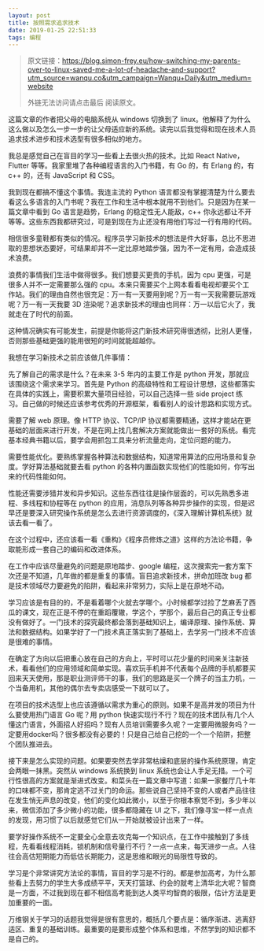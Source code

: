 ```yaml
---
layout: post
title: 按照需求追求技术
date: 2019-01-25 22:51:33
tags: 编程
---
```


> 原文链接：https://blog.simon-frey.eu/how-switching-my-parents-over-to-linux-saved-me-a-lot-of-headache-and-support?utm_source=wanqu.co&utm_campaign=Wanqu+Daily&utm_medium=website
>
> 外链无法访问请点击最后 阅读原文。

这篇文章的作者把父母的电脑系统从 windows 切换到了 linux。他解释了为什么这么做以及怎么一步一步的让父母适应新的系统。读完以后我觉得和现在技术人员追求技术进步和技术选型有很多相似的地方。

我总是感觉自己在盲目的学习一些看上去很火热的技术。比如 React Native，Flutter 等等。我家里堆了各种编程语言的入门书籍，有 Go 的，有 Erlang 的，有 c++ 的，还有 JavaScript 和 CSS。

我到现在都搞不懂这个事情。我连主流的 Python 语言都没有掌握清楚为什么要去看这么多语言的入门书呢？我在工作和生活中根本就用不到他们。只是因为在某一篇文章中看到 Go 语言是趋势，Erlang 的稳定性无人能敌，c++ 你永远都让不开等等。这些东西我都研究过，可是到现在为止还没有用他们写过一行有用的代码。

相信很多童鞋都有类似的情况。程序员学习新技术的想法是件大好事，总比不思进取的思想状态要好，可结果却并不一定比原地踏步强，因为不一定有用，会造成技术浪费。

浪费的事情我们生活中做得很多。我们想要买更贵的手机，因为 cpu 更强，可是很多人并不一定需要那么强的 cpu。本来只需要买个上网本看看电视却要买个工作站。我们的理由自然也很充足：万一有一天要用到呢？万一有一天我需要玩游戏呢？万一有一天我要 3D 渲染呢？追求新技术的理由也同样：万一以后它火了，我就走在了时代的前面。

这种情况确实有可能发生，前提是你能将这门新技术研究得很透彻，比别人更懂，否则那些基础更强的能用很短的时间就能超越你。

我想在学习新技术之前应该做几件事情：

先了解自己的需求是什么？在未来 3-5 年内的主要工作是 python 开发，那就应该围绕这个需求来学习。首先是 Python 的高级特性和工程设计思想，这些都落实在具体的实践上，需要积累大量项目经验，可以自己选择一些 side project 练习。自己做的时候还应该参考优秀的开源框架，看看别人的设计思路和实现方式。

需要了解 web 原理。像 HTTP 协议、TCP/IP 协议都需要精通，这样才能站在更基础的层面来进行开发，不是在网上找几套解决方案就能做出一套好的系统。看完基本经典书籍以后，要学会用抓包工具来分析流量走向，定位问题的能力。

需要性能优化。要熟练掌握各种算法和数据结构，知道常用算法的应用场景和复杂度。学好算法基础就要去看 python 的各种内置函数实现他们的性能如何，你写出来的代码性能如何。

性能还需要涉猎并发和异步知识。这些东西往往是操作层面的，可以先熟悉多进程、多线程和协程等在 python 的应用，消息队列等各种异步操作的实现，但是迟早还是要深入研究操作系统是怎么去进行资源调度的，《深入理解计算机系统》就该去看一看了。

在这个过程中，还应该看一看《重构》《程序员修炼之道》这样的方法论书籍，争取能形成一套自己的编码和改进体系。

在工作中应该尽量避免的问题是原地踏步、google 编程，这次搜索完一套方案下次还是不知道，几年做的都是重复的事情。盲目追求新技术，拼命加班改 bug 都是技术领域尽力要避免的陷阱，看起来非常努力，实际上是在原地不动。

学习应该是有目的的，不是看着哪个火就去学哪个。小时候都学过捡了芝麻丢了西瓜的课文，现在正是不停的在重蹈覆辙，学这个，学那个，最后自己的真正专业都没有做好了。一门技术的探究最终都会落到基础知识上，编译原理、操作系统、算法和数据结构。如果学好了一门技术真正落实到了基础上，去学另一门技术不应该是很难的事情。

在确定了方向以后把重心放在自己的方向上，平时可以花少量的时间来关注新技术，看看他们的应用领域和简单实现。喜欢玩手机并不代表每个品牌的手机都要买回来天天使用，那是职业测评师干的事，我们的思路是买一个牌子的当主力机，一个当备用机，其他的偶尔去专卖店感受一下就可以了。

在项目的技术选型上也应该遵循以需求为重心的原则。如果不是高并发的项目为什么要使用热门语言 Go 呢？用 python 快速实现行不行？现在的技术团队有几个人懂这门语言，外面招人好招吗？现有人员培训需要多久呢？一定要用微服务吗？一定要用docker吗？很多都没有必要的！只是自己给自己挖的一个一个陷阱，把整个团队推进去。

接下来是怎么实现的问题。如果要突然去学非常枯燥和底层的操作系统原理，肯定会两眼一抹黑。突然从 windows 系统换到 linux 系统也会让人手足无措。一个可行性很高的方案就是渐进式改变。和菜头在一篇文章中写道：如果一家餐厅几十年的口味都不变，那肯定逃不过关门的命运。那些说自己坚持不变的人或者产品往往在发生悄无声息的改变，他们的变化如此微小，以至于你根本察觉不到，多少年以来，微信添加了多少微小的功能，很多都隐藏在 UI 之下，我们像寻宝一样一点点的发现，用习惯了以后就感觉它们从一开始就被设计出来了一样。

要学好操作系统不一定要全心全意去攻克每一个知识点，在工作中接触到了多线程，先看看线程消耗，锁机制和信号量行不行？一点一点来，每天进步一点。人往往会高估短期能力而低估长期能力，这是思维和眼光的局限性导致的。

学习是个非常讲究方法论的事情，盲目的学习是不行的。都是参加高考，为什么那些看上去努力的学生大多成绩平平，天天打篮球、约会的就考上清华北大呢？智商是一方面，不过我到现在都不相信高考能到达人类平均智商的极限，估计方法是更加重要的一面。

万维钢关于学习的话题我觉得是很有意思的，概括几个要点是：循序渐进、逃离舒适区、重复的基础训练。最重要的是要形成整个体系和思维，不然学到的知识都不是自己的。

